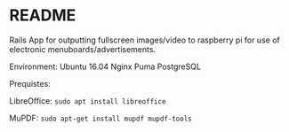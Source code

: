 # README

Rails App for outputting fullscreen images/video to raspberry pi for use of electronic menuboards/advertisements.

Environment:
Ubuntu 16.04
Nginx
Puma
PostgreSQL

Prequistes:

LibreOffice:
```sudo apt install libreoffice```

MuPDF:
```sudo apt-get install mupdf mupdf-tools```




